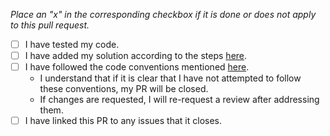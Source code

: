 _Place an "x" in the corresponding checkbox if it is done or does not apply to this pull request._

- [ ] I have tested my code.
- [ ] I have added my solution according to the steps [here](https://usaco.guide/general/adding-solution#steps).
- [ ] I have followed the code conventions mentioned [here](https://usaco.guide/general/adding-solution/#code-conventions).
  - I understand that if it is clear that I have not attempted to follow these conventions, my PR will be closed.
  - If changes are requested, I will re-request a review after addressing them.
- [ ] I have linked this PR to any issues that it closes.
